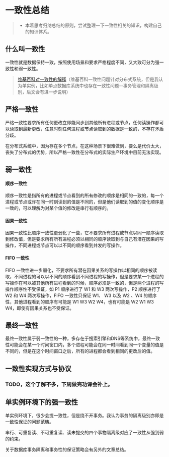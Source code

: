 # 一致性总结

> * 本着思考归纳总结的原则，尝试整理一下一致性相关的知识，构建自己的知识体系。

## 什么叫一致性
一致性就是数据保持一致，按照使用场景和要求严格程度不同，又大致可分为强一致性和弱一致性。
> [维基百科对一致性的解释](https://en.wikipedia.org/wiki/Consistency_model)（维基百科一致性问题针对分布式系统，但是我认为单实例，比如单点数据库系统中也存在一致性问题--事务管理和隔离级别，后文会有进一步说明）

## 严格一致性
严格一致性要求所有任何更改立即能同步到其他所有进程或节点，任何读操作都可以读取到最新更改，任意时刻任何进程或节点读取到的数据是一致的，不存在矛盾分歧。

在分布式系统中，因为存在多个节点，在这种场景下很难做到，要么是代价太大，丧失了分布式的优势，所以严格一致性在分布式的实际生产环境中目前无法实现。

## 弱一致性
#### 顺序一致性
顺序一致性是指所有的进程或节点看到的所有修改的顺序是相同的一致的，每一个进程或节点或许在同一时刻读到的值是不同的，但是他们读取到的值的变化顺序是一致的，可以理解为对某个值的修改是串行有顺序的。
#### 因果一致性
因果一致性比顺序一致性更弱化了一些，它不要求所有进程或节点以同一顺序读取到修改值，但是要求所有所有进程必须以相同的顺序读取到与自己有潜在因果的写操作，不同进程或节点可以以不同的顺序看到并发的写操作。
#### FIFO 一致性
FIFO 一致性进一步弱化，不要求所有潜在因果关系的写操作以相同的顺序被读取，不同进程的可以以不同的顺序看到不同进程的写操作，但是要求某一个进程的写操作在可以被其他所有进程看到的时候，顺序必须是一致的，但是两个进程的写操作顺序性不受保证，如 P1 顺序进行了 W1 和 W3 两次写操作，P2 顺序进行了 W2 和 W4 两次写操作，FIFO 一致性只保证  W1、 W3 以及 W2 、W4 的顺序性，其他进程看到的顺序有可能是 W1 W3 W2 W4，也有可能是 W2 W1 W3 W4，即使有因果关系也不受保证。

## 最终一致性

最终一致性属于弱一致性的一种，多存在于搜索引擎和DNS等系统中，最终一致性可能会在某一个时间窗口内，多个进程可能会在同一时间看到同一个变量的值是不同的，但是在这个时间窗口之后，所有的进程都会看到相同的更改后的值。

## 一致性实现方式与协议
### TODO，这个了解不多，下周做完功课会补上。

## 单实例环境下的强一致性
单实例环境下，很少会提一致性，但是绕不开事务。我认为事务的隔离级别亦即是一致性保证的问题范畴。

串行、可重复读、不可重复读、读未提交的四个事物隔离级对应了一致性从强到弱的约束。

关于数据库事务隔离和事务性的保证策略会有另外的文章总结。
